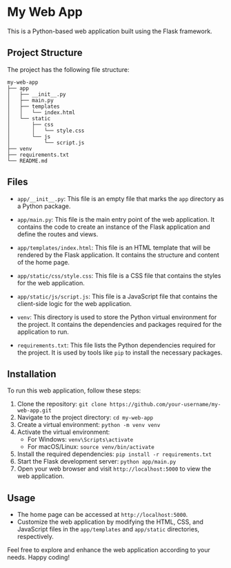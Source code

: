 # My Web App

This is a Python-based web application built using the Flask framework.

## Project Structure

The project has the following file structure:

```
my-web-app
├── app
│   ├── __init__.py
│   ├── main.py
│   ├── templates
│   │   └── index.html
│   └── static
│       ├── css
│       │   └── style.css
│       └── js
│           └── script.js
├── venv
├── requirements.txt
└── README.md
```

## Files

- `app/__init__.py`: This file is an empty file that marks the `app` directory as a Python package.

- `app/main.py`: This file is the main entry point of the web application. It contains the code to create an instance of the Flask application and define the routes and views.

- `app/templates/index.html`: This file is an HTML template that will be rendered by the Flask application. It contains the structure and content of the home page.

- `app/static/css/style.css`: This file is a CSS file that contains the styles for the web application.

- `app/static/js/script.js`: This file is a JavaScript file that contains the client-side logic for the web application.

- `venv`: This directory is used to store the Python virtual environment for the project. It contains the dependencies and packages required for the application to run.

- `requirements.txt`: This file lists the Python dependencies required for the project. It is used by tools like `pip` to install the necessary packages.

## Installation

To run this web application, follow these steps:

1. Clone the repository: `git clone https://github.com/your-username/my-web-app.git`
2. Navigate to the project directory: `cd my-web-app`
3. Create a virtual environment: `python -m venv venv`
4. Activate the virtual environment:
   - For Windows: `venv\Scripts\activate`
   - For macOS/Linux: `source venv/bin/activate`
5. Install the required dependencies: `pip install -r requirements.txt`
6. Start the Flask development server: `python app/main.py`
7. Open your web browser and visit `http://localhost:5000` to view the web application.

## Usage

- The home page can be accessed at `http://localhost:5000`.
- Customize the web application by modifying the HTML, CSS, and JavaScript files in the `app/templates` and `app/static` directories, respectively.

Feel free to explore and enhance the web application according to your needs. Happy coding!